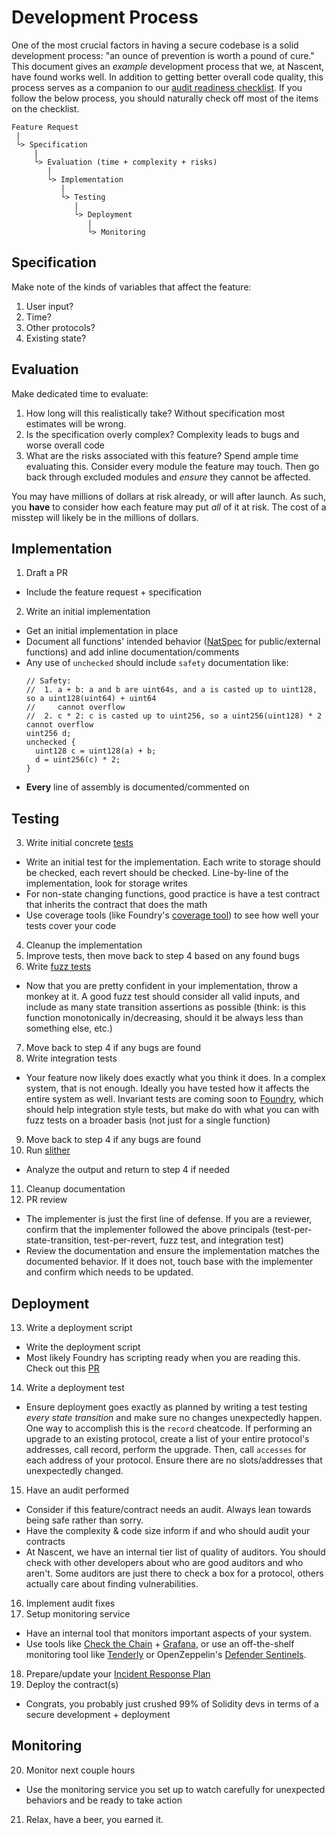 # Development Process
One of the most crucial factors in having a secure codebase is a solid development process: "an ounce of prevention is worth a pound of cure." This document gives an *example* development process that we, at Nascent, have found works well. In addition to getting better overall code quality, this process serves as a companion to our [audit readiness checklist](audit-readiness-checklist.md). If you follow the below process, you should naturally check off most of the items on the checklist.

```
Feature Request
 |
 └> Specification
     |
     └> Evaluation (time + complexity + risks)
        |
        └> Implementation
           |
           └> Testing
              |
              └> Deployment
                 |
                 └> Monitoring
```
## Specification
Make note of the kinds of variables that affect the feature:
1. User input?
2. Time?
3. Other protocols?
4. Existing state?

## Evaluation
Make dedicated time to evaluate:
1. How long will this realistically take? Without specification most estimates will be wrong.
2. Is the specification overly complex? Complexity leads to bugs and worse overall code
3. What are the risks associated with this feature? Spend ample time evaluating this. Consider every module the feature may touch. Then go back through excluded modules and *ensure* they cannot be affected.

You may have millions of dollars at risk already, or will after launch. As such, you **have** to consider how each feature may put *all* of it at risk. The cost of a misstep will likely be in the millions of dollars.
## Implementation
1. Draft a PR
  - Include the feature request + specification
2. Write an initial implementation
  - Get an initial implementation in place
  - Document all functions' intended behavior ([NatSpec](https://docs.soliditylang.org/en/develop/natspec-format.html) for public/external functions) and add inline documentation/comments
  - Any use of `unchecked` should include `safety` documentation like:
    ```solidity
    // Safety:
    //  1. a + b: a and b are uint64s, and a is casted up to uint128, so a uint128(uint64) + uint64
    //     cannot overflow
    //  2. c * 2: c is casted up to uint256, so a uint256(uint128) * 2 cannot overflow
    uint256 d;
    unchecked {
      uint128 c = uint128(a) + b;
      d = uint256(c) * 2;
    }
    ```
  - **Every** line of assembly is documented/commented on

## Testing

3. Write initial concrete [tests](https://book.getfoundry.sh/forge/tests.html)
  - Write an initial test for the implementation. Each write to storage should be checked, each revert should be checked. Line-by-line of the implementation, look for storage writes
  - For non-state changing functions, good practice is have a test contract that inherits the contract that does the math
  - Use coverage tools (like Foundry's [coverage tool](https://github.com/foundry-rs/foundry/pull/1576)) to see how well your tests cover your code
4. Cleanup the implementation
5. Improve tests, then move back to step 4 based on any found bugs
6. Write [fuzz tests](https://book.getfoundry.sh/forge/fuzz-testing.html)
  - Now that you are pretty confident in your implementation, throw a monkey at it. A good fuzz test should consider all valid inputs, and include as many state transition assertions as possible (think: is this function monotonically in/decreasing, should it be always less than something else,  etc.)
7. Move back to step 4 if any bugs are found
8. Write integration tests
  - Your feature now likely does exactly what you think it does. In a complex system, that is not enough. Ideally you have tested how it affects the entire system as well. Invariant tests are coming soon to [Foundry](https://github.com/foundry-rs/foundry), which should help integration style tests, but make do with what you can with fuzz tests on a broader basis (not just for a single function)
9. Move back to step 4 if any bugs are found
10. Run [slither](https://github.com/crytic/slither)
  - Analyze the output and return to step 4 if needed
11. Cleanup documentation
12. PR review
  - The implementer is just the first line of defense. If you are a reviewer, confirm that the implementer followed the above principals (test-per-state-transition, test-per-revert, fuzz test, and integration test)
  - Review the documentation and ensure the implementation matches the documented behavior. If it does not, touch base with the implementer and confirm which needs to be updated.

## Deployment
13. Write a deployment script
  - Write the deployment script
  - Most likely Foundry has scripting ready when you are reading this. Check out this [PR](https://github.com/foundry-rs/foundry/pull/1208)
14. Write a deployment test
  - Ensure deployment goes exactly as planned by writing a test testing *every state transition* and make sure no changes unexpectedly happen. One way to accomplish this is the `record` cheatcode. If performing an upgrade to an existing protocol, create a list of your entire protocol's addresses, call record, perform the upgrade. Then, call `accesses` for each address of your protocol. Ensure there are no slots/addresses that unexpectedly changed.
15. Have an audit performed
  - Consider if this feature/contract needs an audit. Always lean towards being safe rather than sorry.
  - Have the complexity & code size inform if and who should audit your contracts
  - At Nascent, we have an internal tier list of quality of auditors. You should check with other developers about who are good auditors and who aren't. Some auditors are just there to check a box for a protocol, others actually care about finding vulnerabilities.
16. Implement audit fixes
17. Setup monitoring service
  - Have an internal tool that monitors important aspects of your system.
  - Use tools like [Check the Chain](https://github.com/fei-protocol/checkthechain) + [Grafana](https://grafana.com/), or use an off-the-shelf monitoring tool like [Tenderly](https://tenderly.co/alerting) or OpenZeppelin's [Defender Sentinels](https://www.openzeppelin.com/defender).
18. Prepare/update your [Incident Response Plan](incident-response-plan-template.md)
19. Deploy the contract(s)
  - Congrats, you probably just crushed 99% of Solidity devs in terms of a secure development + deployment

## Monitoring
20. Monitor next couple hours
  - Use the monitoring service you set up to watch carefully for unexpected behaviors and be ready to take action
21. Relax, have a beer, you earned it.
